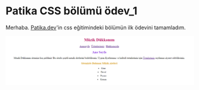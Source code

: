 # Patika CSS bölümü ödev_1

Merhaba. [Patika.dev](https://www.patika.dev/tr)'in css eğitimindeki bölümün ilk ödevini tamamladım.

<img src="img/Ana-Sayfa.jpg" alt="Ana Sayfa">

